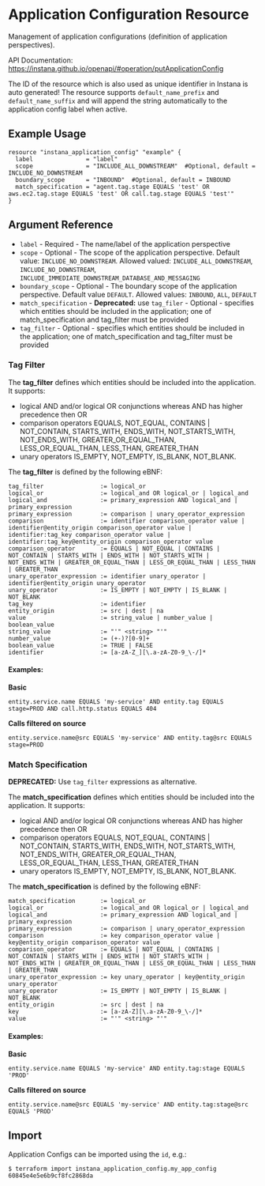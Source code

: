 # Application Configuration Resource

Management of application configurations (definition of application perspectives).

API Documentation: <https://instana.github.io/openapi/#operation/putApplicationConfig>

The ID of the resource which is also used as unique identifier in Instana is auto generated!
The resource supports `default_name_prefix` and `default_name_suffix` and will append the string automatically
to the application config label when active.

## Example Usage

```hcl
resource "instana_application_config" "example" {
  label               = "label"
  scope               = "INCLUDE_ALL_DOWNSTREAM"  #Optional, default = INCLUDE_NO_DOWNSTREAM
  boundary_scope      = "INBOUND"  #Optional, default = INBOUND
  match_specification = "agent.tag.stage EQUALS 'test' OR aws.ec2.tag.stage EQUALS 'test' OR call.tag.stage EQUALS 'test'"
}
```

## Argument Reference

* `label` - Required - The name/label of the application perspective
* `scope` - Optional - The scope of the application perspective. Default value: `INCLUDE_NO_DOWNSTREAM`. Allowed valued: `INCLUDE_ALL_DOWNSTREAM`, `INCLUDE_NO_DOWNSTREAM`, `INCLUDE_IMMEDIATE_DOWNSTREAM_DATABASE_AND_MESSAGING`
* `boundary_scope` - Optional - The boundary scope of the application perspective. Default value `DEFAULT`. Allowed values: `INBOUND`, `ALL`, `DEFAULT`
* `match_specification` - **Deprecated:** use `tag_filer` - Optional - specifies which entities should be included in the application; one of match_specification and tag_filter must be provided
* `tag_filter` - Optional - specifies which entities should be included in the application; one of match_specification and tag_filter must be provided

### Tag Filter
The **tag_filter** defines which entities should be included into the application. It supports:

* logical AND and/or logical OR conjunctions whereas AND has higher precedence then OR
* comparison operators EQUALS, NOT_EQUAL, CONTAINS | NOT_CONTAIN, STARTS_WITH, ENDS_WITH, NOT_STARTS_WITH, NOT_ENDS_WITH, GREATER_OR_EQUAL_THAN, LESS_OR_EQUAL_THAN, LESS_THAN, GREATER_THAN
* unary operators IS_EMPTY, NOT_EMPTY, IS_BLANK, NOT_BLANK.

The **tag_filter** is defined by the following eBNF:

```plain
tag_filter                := logical_or
logical_or                := logical_and OR logical_or | logical_and
logical_and               := primary_expression AND logical_and | primary_expression
primary_expression        := comparison | unary_operator_expression
comparison                := identifier comparison_operator value | identifier@entity_origin comparison_operator value | identifier:tag_key comparison_operator value | identifier:tag_key@entity_origin comparison_operator value
comparison_operator       := EQUALS | NOT_EQUAL | CONTAINS | NOT_CONTAIN | STARTS_WITH | ENDS_WITH | NOT_STARTS_WITH | NOT_ENDS_WITH | GREATER_OR_EQUAL_THAN | LESS_OR_EQUAL_THAN | LESS_THAN | GREATER_THAN
unary_operator_expression := identifier unary_operator | identifier@entity_origin unary_operator
unary_operator            := IS_EMPTY | NOT_EMPTY | IS_BLANK | NOT_BLANK
tag_key                   := identifier
entity_origin             := src | dest | na
value                     := string_value | number_value | boolean_value
string_value              := "'" <string> "'"
number_value              := (+-)?[0-9]+
boolean_value             := TRUE | FALSE
identifier                := [a-zA-Z_][\.a-zA-Z0-9_\-/]*

```

#### Examples:

**Basic**

```plain
entity.service.name EQUALS 'my-service' AND entity.tag EQUALS stage=PROD AND call.http.status EQUALS 404
```

**Calls filtered on source**

```plain
entity.service.name@src EQUALS 'my-service' AND entity.tag@src EQUALS stage=PROD
```

### Match Specification

**DEPRECATED:** Use `tag_filter` expressions as alternative.

The **match_specification** defines which entities should be included into the application. It supports:

* logical AND and/or logical OR conjunctions whereas AND has higher precedence then OR
* comparison operators EQUALS, NOT_EQUAL, CONTAINS | NOT_CONTAIN, STARTS_WITH, ENDS_WITH, NOT_STARTS_WITH, NOT_ENDS_WITH, GREATER_OR_EQUAL_THAN, LESS_OR_EQUAL_THAN, LESS_THAN, GREATER_THAN
* unary operators IS_EMPTY, NOT_EMPTY, IS_BLANK, NOT_BLANK.

The **match_specification** is defined by the following eBNF:

```plain
match_specification       := logical_or
logical_or                := logical_and OR logical_or | logical_and
logical_and               := primary_expression AND logical_and | primary_expression
primary_expression        := comparison | unary_operator_expression
comparison                := key comparison_operator value | key@entity_origin comparison_operator value
comparison_operator       := EQUALS | NOT_EQUAL | CONTAINS | NOT_CONTAIN | STARTS_WITH | ENDS_WITH | NOT_STARTS_WITH | NOT_ENDS_WITH | GREATER_OR_EQUAL_THAN | LESS_OR_EQUAL_THAN | LESS_THAN | GREATER_THAN
unary_operator_expression := key unary_operator | key@entity_origin unary_operator
unary_operator            := IS_EMPTY | NOT_EMPTY | IS_BLANK | NOT_BLANK
entity_origin             := src | dest | na
key                       := [a-zA-Z][\.a-zA-Z0-9_\-/]*
value                     := "'" <string> "'"

```

#### Examples:

**Basic**

```plain
entity.service.name EQUALS 'my-service' AND entity.tag:stage EQUALS 'PROD'
```

**Calls filtered on source**

```plain
entity.service.name@src EQUALS 'my-service' AND entity.tag:stage@src EQUALS 'PROD'
```

## Import

Application Configs can be imported using the `id`, e.g.:

```
$ terraform import instana_application_config.my_app_config 60845e4e5e6b9cf8fc2868da
```
